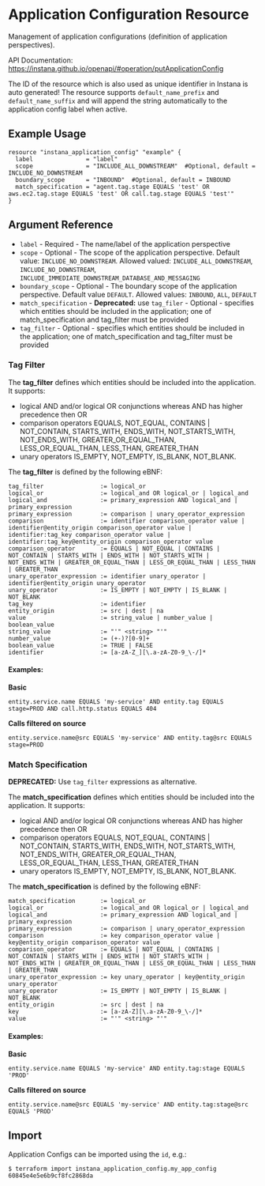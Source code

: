 # Application Configuration Resource

Management of application configurations (definition of application perspectives).

API Documentation: <https://instana.github.io/openapi/#operation/putApplicationConfig>

The ID of the resource which is also used as unique identifier in Instana is auto generated!
The resource supports `default_name_prefix` and `default_name_suffix` and will append the string automatically
to the application config label when active.

## Example Usage

```hcl
resource "instana_application_config" "example" {
  label               = "label"
  scope               = "INCLUDE_ALL_DOWNSTREAM"  #Optional, default = INCLUDE_NO_DOWNSTREAM
  boundary_scope      = "INBOUND"  #Optional, default = INBOUND
  match_specification = "agent.tag.stage EQUALS 'test' OR aws.ec2.tag.stage EQUALS 'test' OR call.tag.stage EQUALS 'test'"
}
```

## Argument Reference

* `label` - Required - The name/label of the application perspective
* `scope` - Optional - The scope of the application perspective. Default value: `INCLUDE_NO_DOWNSTREAM`. Allowed valued: `INCLUDE_ALL_DOWNSTREAM`, `INCLUDE_NO_DOWNSTREAM`, `INCLUDE_IMMEDIATE_DOWNSTREAM_DATABASE_AND_MESSAGING`
* `boundary_scope` - Optional - The boundary scope of the application perspective. Default value `DEFAULT`. Allowed values: `INBOUND`, `ALL`, `DEFAULT`
* `match_specification` - **Deprecated:** use `tag_filer` - Optional - specifies which entities should be included in the application; one of match_specification and tag_filter must be provided
* `tag_filter` - Optional - specifies which entities should be included in the application; one of match_specification and tag_filter must be provided

### Tag Filter
The **tag_filter** defines which entities should be included into the application. It supports:

* logical AND and/or logical OR conjunctions whereas AND has higher precedence then OR
* comparison operators EQUALS, NOT_EQUAL, CONTAINS | NOT_CONTAIN, STARTS_WITH, ENDS_WITH, NOT_STARTS_WITH, NOT_ENDS_WITH, GREATER_OR_EQUAL_THAN, LESS_OR_EQUAL_THAN, LESS_THAN, GREATER_THAN
* unary operators IS_EMPTY, NOT_EMPTY, IS_BLANK, NOT_BLANK.

The **tag_filter** is defined by the following eBNF:

```plain
tag_filter                := logical_or
logical_or                := logical_and OR logical_or | logical_and
logical_and               := primary_expression AND logical_and | primary_expression
primary_expression        := comparison | unary_operator_expression
comparison                := identifier comparison_operator value | identifier@entity_origin comparison_operator value | identifier:tag_key comparison_operator value | identifier:tag_key@entity_origin comparison_operator value
comparison_operator       := EQUALS | NOT_EQUAL | CONTAINS | NOT_CONTAIN | STARTS_WITH | ENDS_WITH | NOT_STARTS_WITH | NOT_ENDS_WITH | GREATER_OR_EQUAL_THAN | LESS_OR_EQUAL_THAN | LESS_THAN | GREATER_THAN
unary_operator_expression := identifier unary_operator | identifier@entity_origin unary_operator
unary_operator            := IS_EMPTY | NOT_EMPTY | IS_BLANK | NOT_BLANK
tag_key                   := identifier
entity_origin             := src | dest | na
value                     := string_value | number_value | boolean_value
string_value              := "'" <string> "'"
number_value              := (+-)?[0-9]+
boolean_value             := TRUE | FALSE
identifier                := [a-zA-Z_][\.a-zA-Z0-9_\-/]*

```

#### Examples:

**Basic**

```plain
entity.service.name EQUALS 'my-service' AND entity.tag EQUALS stage=PROD AND call.http.status EQUALS 404
```

**Calls filtered on source**

```plain
entity.service.name@src EQUALS 'my-service' AND entity.tag@src EQUALS stage=PROD
```

### Match Specification

**DEPRECATED:** Use `tag_filter` expressions as alternative.

The **match_specification** defines which entities should be included into the application. It supports:

* logical AND and/or logical OR conjunctions whereas AND has higher precedence then OR
* comparison operators EQUALS, NOT_EQUAL, CONTAINS | NOT_CONTAIN, STARTS_WITH, ENDS_WITH, NOT_STARTS_WITH, NOT_ENDS_WITH, GREATER_OR_EQUAL_THAN, LESS_OR_EQUAL_THAN, LESS_THAN, GREATER_THAN
* unary operators IS_EMPTY, NOT_EMPTY, IS_BLANK, NOT_BLANK.

The **match_specification** is defined by the following eBNF:

```plain
match_specification       := logical_or
logical_or                := logical_and OR logical_or | logical_and
logical_and               := primary_expression AND logical_and | primary_expression
primary_expression        := comparison | unary_operator_expression
comparison                := key comparison_operator value | key@entity_origin comparison_operator value
comparison_operator       := EQUALS | NOT_EQUAL | CONTAINS | NOT_CONTAIN | STARTS_WITH | ENDS_WITH | NOT_STARTS_WITH | NOT_ENDS_WITH | GREATER_OR_EQUAL_THAN | LESS_OR_EQUAL_THAN | LESS_THAN | GREATER_THAN
unary_operator_expression := key unary_operator | key@entity_origin unary_operator
unary_operator            := IS_EMPTY | NOT_EMPTY | IS_BLANK | NOT_BLANK
entity_origin             := src | dest | na
key                       := [a-zA-Z][\.a-zA-Z0-9_\-/]*
value                     := "'" <string> "'"

```

#### Examples:

**Basic**

```plain
entity.service.name EQUALS 'my-service' AND entity.tag:stage EQUALS 'PROD'
```

**Calls filtered on source**

```plain
entity.service.name@src EQUALS 'my-service' AND entity.tag:stage@src EQUALS 'PROD'
```

## Import

Application Configs can be imported using the `id`, e.g.:

```
$ terraform import instana_application_config.my_app_config 60845e4e5e6b9cf8fc2868da
```
